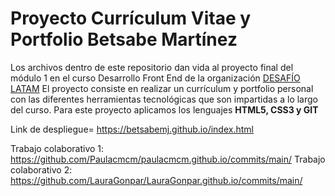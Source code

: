 # Proyecto Currículum Vitae y Portfolio Betsabe Martínez

Los archivos dentro de este repositorio dan vida al proyecto final del módulo 1 en el curso Desarrollo Front End de la organización [DESAFÍO LATAM](https://desafiolatam.com/)
El proyecto consiste en realizar un currículum y portfolio personal con las diferentes herramientas tecnológicas que son impartidas a lo largo del curso. Para este proyecto aplicamos los lenguajes **HTML5, CSS3 y GIT**

Link de despliegue= https://betsabemj.github.io/index.html

Trabajo colaborativo 1: https://github.com/Paulacmcm/paulacmcm.github.io/commits/main/
Trabajo colaborativo 2: https://github.com/LauraGonpar/LauraGonpar.github.io/commits/main/
